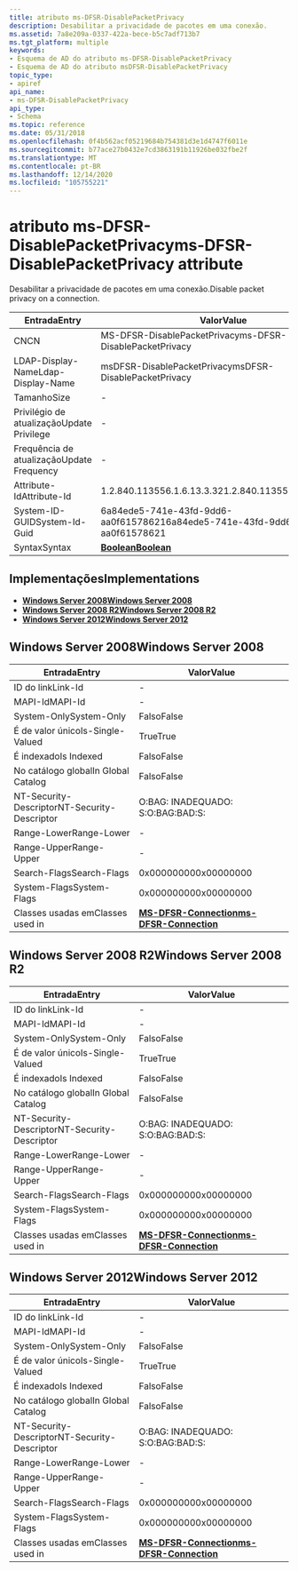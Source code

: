 ```yaml
---
title: atributo ms-DFSR-DisablePacketPrivacy
description: Desabilitar a privacidade de pacotes em uma conexão.
ms.assetid: 7a8e209a-0337-422a-bece-b5c7adf713b7
ms.tgt_platform: multiple
keywords:
- Esquema de AD do atributo ms-DFSR-DisablePacketPrivacy
- Esquema de AD do atributo msDFSR-DisablePacketPrivacy
topic_type:
- apiref
api_name:
- ms-DFSR-DisablePacketPrivacy
api_type:
- Schema
ms.topic: reference
ms.date: 05/31/2018
ms.openlocfilehash: 0f4b562acf05219684b754381d3e1d4747f6011e
ms.sourcegitcommit: b77ace27b0432e7cd3863191b11926be032fbe2f
ms.translationtype: MT
ms.contentlocale: pt-BR
ms.lasthandoff: 12/14/2020
ms.locfileid: "105755221"
---
```

# <a name="ms-dfsr-disablepacketprivacy-attribute"></a><span data-ttu-id="ae397-105">atributo ms-DFSR-DisablePacketPrivacy</span><span class="sxs-lookup"><span data-stu-id="ae397-105">ms-DFSR-DisablePacketPrivacy attribute</span></span>

<span data-ttu-id="ae397-106">Desabilitar a privacidade de pacotes em uma conexão.</span><span class="sxs-lookup"><span data-stu-id="ae397-106">Disable packet privacy on a connection.</span></span>



| <span data-ttu-id="ae397-107">Entrada</span><span class="sxs-lookup"><span data-stu-id="ae397-107">Entry</span></span> | <span data-ttu-id="ae397-108">Valor</span><span class="sxs-lookup"><span data-stu-id="ae397-108">Value</span></span> |
|-------------------|--------------------------------------|
| <span data-ttu-id="ae397-109">CN</span><span class="sxs-lookup"><span data-stu-id="ae397-109">CN</span></span>                | <span data-ttu-id="ae397-110">MS-DFSR-DisablePacketPrivacy</span><span class="sxs-lookup"><span data-stu-id="ae397-110">ms-DFSR-DisablePacketPrivacy</span></span>         |
| <span data-ttu-id="ae397-111">LDAP-Display-Name</span><span class="sxs-lookup"><span data-stu-id="ae397-111">Ldap-Display-Name</span></span> | <span data-ttu-id="ae397-112">msDFSR-DisablePacketPrivacy</span><span class="sxs-lookup"><span data-stu-id="ae397-112">msDFSR-DisablePacketPrivacy</span></span>          |
| <span data-ttu-id="ae397-113">Tamanho</span><span class="sxs-lookup"><span data-stu-id="ae397-113">Size</span></span>              | \-                                   |
| <span data-ttu-id="ae397-114">Privilégio de atualização</span><span class="sxs-lookup"><span data-stu-id="ae397-114">Update Privilege</span></span>  | \-                                   |
| <span data-ttu-id="ae397-115">Frequência de atualização</span><span class="sxs-lookup"><span data-stu-id="ae397-115">Update Frequency</span></span>  | \-                                   |
| <span data-ttu-id="ae397-116">Attribute-Id</span><span class="sxs-lookup"><span data-stu-id="ae397-116">Attribute-Id</span></span>      | <span data-ttu-id="ae397-117">1.2.840.113556.1.6.13.3.32</span><span class="sxs-lookup"><span data-stu-id="ae397-117">1.2.840.113556.1.6.13.3.32</span></span>           |
| <span data-ttu-id="ae397-118">System-ID-GUID</span><span class="sxs-lookup"><span data-stu-id="ae397-118">System-Id-Guid</span></span>    | <span data-ttu-id="ae397-119">6a84ede5-741e-43fd-9dd6-aa0f61578621</span><span class="sxs-lookup"><span data-stu-id="ae397-119">6a84ede5-741e-43fd-9dd6-aa0f61578621</span></span> |
| <span data-ttu-id="ae397-120">Syntax</span><span class="sxs-lookup"><span data-stu-id="ae397-120">Syntax</span></span>            | [<span data-ttu-id="ae397-121">**Boolean**</span><span class="sxs-lookup"><span data-stu-id="ae397-121">**Boolean**</span></span>](s-boolean.md)         |



## <a name="implementations"></a><span data-ttu-id="ae397-122">Implementações</span><span class="sxs-lookup"><span data-stu-id="ae397-122">Implementations</span></span>

-   [<span data-ttu-id="ae397-123">**Windows Server 2008**</span><span class="sxs-lookup"><span data-stu-id="ae397-123">**Windows Server 2008**</span></span>](#windows-server-2008)
-   [<span data-ttu-id="ae397-124">**Windows Server 2008 R2**</span><span class="sxs-lookup"><span data-stu-id="ae397-124">**Windows Server 2008 R2**</span></span>](#windows-server-2008-r2)
-   [<span data-ttu-id="ae397-125">**Windows Server 2012**</span><span class="sxs-lookup"><span data-stu-id="ae397-125">**Windows Server 2012**</span></span>](#windows-server-2012)

## <a name="windows-server-2008"></a><span data-ttu-id="ae397-126">Windows Server 2008</span><span class="sxs-lookup"><span data-stu-id="ae397-126">Windows Server 2008</span></span>



| <span data-ttu-id="ae397-127">Entrada</span><span class="sxs-lookup"><span data-stu-id="ae397-127">Entry</span></span> | <span data-ttu-id="ae397-128">Valor</span><span class="sxs-lookup"><span data-stu-id="ae397-128">Value</span></span> |
|------------------------|--------------------------------------------------------------|
| <span data-ttu-id="ae397-129">ID do link</span><span class="sxs-lookup"><span data-stu-id="ae397-129">Link-Id</span></span>                | \-                                                           |
| <span data-ttu-id="ae397-130">MAPI-Id</span><span class="sxs-lookup"><span data-stu-id="ae397-130">MAPI-Id</span></span>                | \-                                                           |
| <span data-ttu-id="ae397-131">System-Only</span><span class="sxs-lookup"><span data-stu-id="ae397-131">System-Only</span></span>            | <span data-ttu-id="ae397-132">Falso</span><span class="sxs-lookup"><span data-stu-id="ae397-132">False</span></span>                                                        |
| <span data-ttu-id="ae397-133">É de valor único</span><span class="sxs-lookup"><span data-stu-id="ae397-133">Is-Single-Valued</span></span>       | <span data-ttu-id="ae397-134">True</span><span class="sxs-lookup"><span data-stu-id="ae397-134">True</span></span>                                                         |
| <span data-ttu-id="ae397-135">É indexado</span><span class="sxs-lookup"><span data-stu-id="ae397-135">Is Indexed</span></span>             | <span data-ttu-id="ae397-136">Falso</span><span class="sxs-lookup"><span data-stu-id="ae397-136">False</span></span>                                                        |
| <span data-ttu-id="ae397-137">No catálogo global</span><span class="sxs-lookup"><span data-stu-id="ae397-137">In Global Catalog</span></span>      | <span data-ttu-id="ae397-138">Falso</span><span class="sxs-lookup"><span data-stu-id="ae397-138">False</span></span>                                                        |
| <span data-ttu-id="ae397-139">NT-Security-Descriptor</span><span class="sxs-lookup"><span data-stu-id="ae397-139">NT-Security-Descriptor</span></span> | <span data-ttu-id="ae397-140">O:BAG: INADEQUADO: S:</span><span class="sxs-lookup"><span data-stu-id="ae397-140">O:BAG:BAD:S:</span></span>                                                 |
| <span data-ttu-id="ae397-141">Range-Lower</span><span class="sxs-lookup"><span data-stu-id="ae397-141">Range-Lower</span></span>            | \-                                                           |
| <span data-ttu-id="ae397-142">Range-Upper</span><span class="sxs-lookup"><span data-stu-id="ae397-142">Range-Upper</span></span>            | \-                                                           |
| <span data-ttu-id="ae397-143">Search-Flags</span><span class="sxs-lookup"><span data-stu-id="ae397-143">Search-Flags</span></span>           | <span data-ttu-id="ae397-144">0x00000000</span><span class="sxs-lookup"><span data-stu-id="ae397-144">0x00000000</span></span>                                                   |
| <span data-ttu-id="ae397-145">System-Flags</span><span class="sxs-lookup"><span data-stu-id="ae397-145">System-Flags</span></span>           | <span data-ttu-id="ae397-146">0x00000000</span><span class="sxs-lookup"><span data-stu-id="ae397-146">0x00000000</span></span>                                                   |
| <span data-ttu-id="ae397-147">Classes usadas em</span><span class="sxs-lookup"><span data-stu-id="ae397-147">Classes used in</span></span>        | [<span data-ttu-id="ae397-148">**MS-DFSR-Connection**</span><span class="sxs-lookup"><span data-stu-id="ae397-148">**ms-DFSR-Connection**</span></span>](c-msdfsr-connection.md)<br/> |



## <a name="windows-server-2008-r2"></a><span data-ttu-id="ae397-149">Windows Server 2008 R2</span><span class="sxs-lookup"><span data-stu-id="ae397-149">Windows Server 2008 R2</span></span>



| <span data-ttu-id="ae397-150">Entrada</span><span class="sxs-lookup"><span data-stu-id="ae397-150">Entry</span></span> | <span data-ttu-id="ae397-151">Valor</span><span class="sxs-lookup"><span data-stu-id="ae397-151">Value</span></span> |
|------------------------|--------------------------------------------------------------|
| <span data-ttu-id="ae397-152">ID do link</span><span class="sxs-lookup"><span data-stu-id="ae397-152">Link-Id</span></span>                | \-                                                           |
| <span data-ttu-id="ae397-153">MAPI-Id</span><span class="sxs-lookup"><span data-stu-id="ae397-153">MAPI-Id</span></span>                | \-                                                           |
| <span data-ttu-id="ae397-154">System-Only</span><span class="sxs-lookup"><span data-stu-id="ae397-154">System-Only</span></span>            | <span data-ttu-id="ae397-155">Falso</span><span class="sxs-lookup"><span data-stu-id="ae397-155">False</span></span>                                                        |
| <span data-ttu-id="ae397-156">É de valor único</span><span class="sxs-lookup"><span data-stu-id="ae397-156">Is-Single-Valued</span></span>       | <span data-ttu-id="ae397-157">True</span><span class="sxs-lookup"><span data-stu-id="ae397-157">True</span></span>                                                         |
| <span data-ttu-id="ae397-158">É indexado</span><span class="sxs-lookup"><span data-stu-id="ae397-158">Is Indexed</span></span>             | <span data-ttu-id="ae397-159">Falso</span><span class="sxs-lookup"><span data-stu-id="ae397-159">False</span></span>                                                        |
| <span data-ttu-id="ae397-160">No catálogo global</span><span class="sxs-lookup"><span data-stu-id="ae397-160">In Global Catalog</span></span>      | <span data-ttu-id="ae397-161">Falso</span><span class="sxs-lookup"><span data-stu-id="ae397-161">False</span></span>                                                        |
| <span data-ttu-id="ae397-162">NT-Security-Descriptor</span><span class="sxs-lookup"><span data-stu-id="ae397-162">NT-Security-Descriptor</span></span> | <span data-ttu-id="ae397-163">O:BAG: INADEQUADO: S:</span><span class="sxs-lookup"><span data-stu-id="ae397-163">O:BAG:BAD:S:</span></span>                                                 |
| <span data-ttu-id="ae397-164">Range-Lower</span><span class="sxs-lookup"><span data-stu-id="ae397-164">Range-Lower</span></span>            | \-                                                           |
| <span data-ttu-id="ae397-165">Range-Upper</span><span class="sxs-lookup"><span data-stu-id="ae397-165">Range-Upper</span></span>            | \-                                                           |
| <span data-ttu-id="ae397-166">Search-Flags</span><span class="sxs-lookup"><span data-stu-id="ae397-166">Search-Flags</span></span>           | <span data-ttu-id="ae397-167">0x00000000</span><span class="sxs-lookup"><span data-stu-id="ae397-167">0x00000000</span></span>                                                   |
| <span data-ttu-id="ae397-168">System-Flags</span><span class="sxs-lookup"><span data-stu-id="ae397-168">System-Flags</span></span>           | <span data-ttu-id="ae397-169">0x00000000</span><span class="sxs-lookup"><span data-stu-id="ae397-169">0x00000000</span></span>                                                   |
| <span data-ttu-id="ae397-170">Classes usadas em</span><span class="sxs-lookup"><span data-stu-id="ae397-170">Classes used in</span></span>        | [<span data-ttu-id="ae397-171">**MS-DFSR-Connection**</span><span class="sxs-lookup"><span data-stu-id="ae397-171">**ms-DFSR-Connection**</span></span>](c-msdfsr-connection.md)<br/> |



## <a name="windows-server-2012"></a><span data-ttu-id="ae397-172">Windows Server 2012</span><span class="sxs-lookup"><span data-stu-id="ae397-172">Windows Server 2012</span></span>



| <span data-ttu-id="ae397-173">Entrada</span><span class="sxs-lookup"><span data-stu-id="ae397-173">Entry</span></span> | <span data-ttu-id="ae397-174">Valor</span><span class="sxs-lookup"><span data-stu-id="ae397-174">Value</span></span> |
|------------------------|--------------------------------------------------------------|
| <span data-ttu-id="ae397-175">ID do link</span><span class="sxs-lookup"><span data-stu-id="ae397-175">Link-Id</span></span>                | \-                                                           |
| <span data-ttu-id="ae397-176">MAPI-Id</span><span class="sxs-lookup"><span data-stu-id="ae397-176">MAPI-Id</span></span>                | \-                                                           |
| <span data-ttu-id="ae397-177">System-Only</span><span class="sxs-lookup"><span data-stu-id="ae397-177">System-Only</span></span>            | <span data-ttu-id="ae397-178">Falso</span><span class="sxs-lookup"><span data-stu-id="ae397-178">False</span></span>                                                        |
| <span data-ttu-id="ae397-179">É de valor único</span><span class="sxs-lookup"><span data-stu-id="ae397-179">Is-Single-Valued</span></span>       | <span data-ttu-id="ae397-180">True</span><span class="sxs-lookup"><span data-stu-id="ae397-180">True</span></span>                                                         |
| <span data-ttu-id="ae397-181">É indexado</span><span class="sxs-lookup"><span data-stu-id="ae397-181">Is Indexed</span></span>             | <span data-ttu-id="ae397-182">Falso</span><span class="sxs-lookup"><span data-stu-id="ae397-182">False</span></span>                                                        |
| <span data-ttu-id="ae397-183">No catálogo global</span><span class="sxs-lookup"><span data-stu-id="ae397-183">In Global Catalog</span></span>      | <span data-ttu-id="ae397-184">Falso</span><span class="sxs-lookup"><span data-stu-id="ae397-184">False</span></span>                                                        |
| <span data-ttu-id="ae397-185">NT-Security-Descriptor</span><span class="sxs-lookup"><span data-stu-id="ae397-185">NT-Security-Descriptor</span></span> | <span data-ttu-id="ae397-186">O:BAG: INADEQUADO: S:</span><span class="sxs-lookup"><span data-stu-id="ae397-186">O:BAG:BAD:S:</span></span>                                                 |
| <span data-ttu-id="ae397-187">Range-Lower</span><span class="sxs-lookup"><span data-stu-id="ae397-187">Range-Lower</span></span>            | \-                                                           |
| <span data-ttu-id="ae397-188">Range-Upper</span><span class="sxs-lookup"><span data-stu-id="ae397-188">Range-Upper</span></span>            | \-                                                           |
| <span data-ttu-id="ae397-189">Search-Flags</span><span class="sxs-lookup"><span data-stu-id="ae397-189">Search-Flags</span></span>           | <span data-ttu-id="ae397-190">0x00000000</span><span class="sxs-lookup"><span data-stu-id="ae397-190">0x00000000</span></span>                                                   |
| <span data-ttu-id="ae397-191">System-Flags</span><span class="sxs-lookup"><span data-stu-id="ae397-191">System-Flags</span></span>           | <span data-ttu-id="ae397-192">0x00000000</span><span class="sxs-lookup"><span data-stu-id="ae397-192">0x00000000</span></span>                                                   |
| <span data-ttu-id="ae397-193">Classes usadas em</span><span class="sxs-lookup"><span data-stu-id="ae397-193">Classes used in</span></span>        | [<span data-ttu-id="ae397-194">**MS-DFSR-Connection**</span><span class="sxs-lookup"><span data-stu-id="ae397-194">**ms-DFSR-Connection**</span></span>](c-msdfsr-connection.md)<br/> |



 

 






